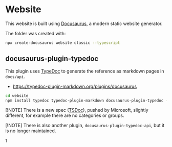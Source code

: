 # Website

This website is built using [Docusaurus](https://docusaurus.io/),
a modern static website generator.

The folder was created with:

```sh
npx create-docusaurus website classic --typescript
```

## docusaurus-plugin-typedoc

This plugin uses [TypeDoc](https://typedoc.org) to generate
the reference as markdown pages in `docs/api`.

- https://typedoc-plugin-markdown.org/plugins/docusaurus

```sh
cd website
npm install typedoc typedoc-plugin-markdown docusaurus-plugin-typedoc --save-dev
```

[!NOTE]
There is a new spec ([TSDoc](https://tsdoc.org)), pushed by
Microsoft, slightly different, for example there are no
categories or groups.

[!NOTE]
There is also another plugin, `docusaurus-plugin-typedoc-api`, but
it is no longer maintained.

1

